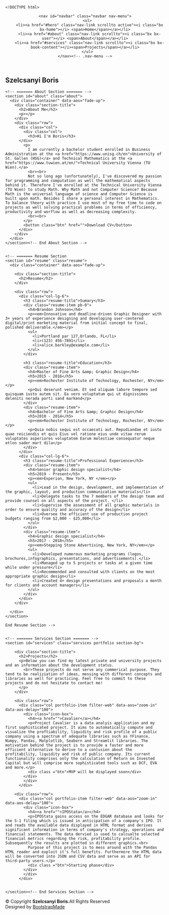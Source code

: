     <!DOCTYPE html>
<html lang="en">

<head>
  <meta charset="utf-8">
  <meta content="width=device-width, initial-scale=1.0" name="viewport">

  <title>Szelcsanyi Boris - Portfolio</title>
  <meta content="" name="description">
  <meta content="" name="keywords">

  <!-- Favicons -->
  <link href="assets/img/favicon.png" rel="icon">
  <link href="assets/img/apple-touch-icon.png" rel="apple-touch-icon">

  <!-- Google Fonts -->
  <link href="https://fonts.googleapis.com/css?family=Open+Sans:300,300i,400,400i,600,600i,700,700i|Raleway:300,300i,400,400i,500,500i,600,600i,700,700i|Poppins:300,300i,400,400i,500,500i,600,600i,700,700i" rel="stylesheet">

  <!-- Vendor CSS Files -->
  <link href="assets/vendor/aos/aos.css" rel="stylesheet">
  <link href="assets/vendor/bootstrap/css/bootstrap.min.css" rel="stylesheet">
  <link href="assets/vendor/bootstrap-icons/bootstrap-icons.css" rel="stylesheet">
  <link href="assets/vendor/boxicons/css/boxicons.min.css" rel="stylesheet">
  <link href="assets/vendor/glightbox/css/glightbox.min.css" rel="stylesheet">
  <link href="assets/vendor/swiper/swiper-bundle.min.css" rel="stylesheet">

  <!-- Template Main CSS File -->
  <link href="assets/css/style.css" rel="stylesheet">

  <!-- =======================================================
  * Template Name: MyResume - v4.3.0
  * Template URL: https://bootstrapmade.com/free-html-bootstrap-template-my-resume/
  * Author: BootstrapMade.com
  * License: https://bootstrapmade.com/license/
  ======================================================== -->
</head>

<body>

  <!-- ======= Mobile nav toggle button ======= -->
  <!-- <button type="button" class="mobile-nav-toggle d-xl-none"><i class="bi bi-list mobile-nav-toggle"></i></button> -->
  <i class="bi bi-list mobile-nav-toggle d-xl-none"></i>
  <!-- ======= Header ======= -->
  <header id="header" class="d-flex flex-column justify-content-center">

    <nav id="navbar" class="navbar nav-menu">
      <ul>
        <li><a href="#hero" class="nav-link scrollto active"><i class="bx bx-home"></i> <span>Home</span></a></li>
        <li><a href="#about" class="nav-link scrollto"><i class="bx bx-user"></i> <span>About</span></a></li>
        <li><a href="#services" class="nav-link scrollto"><i class="bx bx-book-content"></i><span>Projects</span></a></li>
      </ul>
    </nav><!-- .nav-menu -->

  </header><!-- End Header -->

  <!-- ======= Hero Section ======= -->
  <section id="hero" class="d-flex flex-column justify-content-center">
    <div class="container" data-aos="zoom-in" data-aos-delay="100">
      <h1>Szelcsanyi Boris</h1>
      <p><span class="typed" data-typed-items="Student @ University of St. Gallen (HSG), Student @ Technical University of Vienna (TU Wien)"></span></p>
      <div class="social-links">
        <a href="#" class="linkedin"><i class="bx bxl-linkedin"></i></a>
        <a href="https://github.com/boris-szl" class="github"><i class="bx bxl-github"></i></a>
        <a href="#" class="medium"><i class="bx bxl-medium"></i></a>  
      </div>
    </div>
  </section><!-- End Hero -->

  <main id="main">

    <!-- ======= About Section ======= -->
    <section id="about" class="about">
      <div class="container" data-aos="fade-up">
        <div class="section-title">
          <h2>About Me</h2>
          <p></p>
        </div>
        <div class="row">
          <div class="col">
            <div class="col">
              <h3>Hi I'm Boris</h3>
          </div>
            <p>
              I am currently a bachelor student enrolled in Business Administration at the <a href="https://www.unisg.ch/en">University of St. Gallen (HSG)</a> and Technical Mathematics at the <a href="https://www.tuwien.at/en/">Technical University Vienna (TU Wien).</a>
              <br><br>
              Not so long ago (unfortunately), I've discovered my passion for programming and computation as well the mathematical aspects behind it. Therefore I've enrolled at the Technical University Vienna (TU Wien) to study Math. Why Math and not Computer Science? Because Math is the universal language of science and Computer Science is built upon math. Besides I share a personal interest in Mathematics. To balance theory with practice I use most of my free time to code on projects as well solving practical problems in terms of efficiency, productivity and worflow as well as decreasing complexity.
              <br><br>
            </p>
            <button class="btn" href="">Download CV</button>
          </div>
        </div>
      </div>
    </section><!-- End About Section -->


    <!-- ======= Resume Section 
    <section id="resume" class="resume">
      <div class="container" data-aos="fade-up">

        <div class="section-title">
          <h2>Resume</h2>
        </div>

        <div class="row">
          <div class="col-lg-6">
            <h3 class="resume-title">Sumary</h3>
            <div class="resume-item pb-0">
              <h4>Brandon Johnson</h4>
              <p><em>Innovative and deadline-driven Graphic Designer with 3+ years of experience designing and developing user-centered digital/print marketing material from initial concept to final, polished deliverable.</em></p>
              <ul>
                <li>Portland par 127,Orlando, FL</li>
                <li>(123) 456-7891</li>
                <li>alice.barkley@example.com</li>
              </ul>
            </div>

            <h3 class="resume-title">Education</h3>
            <div class="resume-item">
              <h4>Master of Fine Arts &amp; Graphic Design</h4>
              <h5>2015 - 2016</h5>
              <p><em>Rochester Institute of Technology, Rochester, NY</em></p>
              <p>Qui deserunt veniam. Et sed aliquam labore tempore sed quisquam iusto autem sit. Ea vero voluptatum qui ut dignissimos deleniti nerada porti sand markend</p>
            </div>
            <div class="resume-item">
              <h4>Bachelor of Fine Arts &amp; Graphic Design</h4>
              <h5>2010 - 2014</h5>
              <p><em>Rochester Institute of Technology, Rochester, NY</em></p>
              <p>Quia nobis sequi est occaecati aut. Repudiandae et iusto quae reiciendis et quis Eius vel ratione eius unde vitae rerum voluptates asperiores voluptatem Earum molestiae consequatur neque etlon sader mart dila</p>
            </div>
          </div>
          <div class="col-lg-6">
            <h3 class="resume-title">Professional Experience</h3>
            <div class="resume-item">
              <h4>Senior graphic design specialist</h4>
              <h5>2019 - Present</h5>
              <p><em>Experion, New York, NY </em></p>
              <ul>
                <li>Lead in the design, development, and implementation of the graphic, layout, and production communication materials</li>
                <li>Delegate tasks to the 7 members of the design team and provide counsel on all aspects of the project. </li>
                <li>Supervise the assessment of all graphic materials in order to ensure quality and accuracy of the design</li>
                <li>Oversee the efficient use of production project budgets ranging from $2,000 - $25,000</li>
              </ul>
            </div>
            <div class="resume-item">
              <h4>Graphic design specialist</h4>
              <h5>2017 - 2018</h5>
              <p><em>Stepping Stone Advertising, New York, NY</em></p>
              <ul>
                <li>Developed numerous marketing programs (logos, brochures,infographics, presentations, and advertisements).</li>
                <li>Managed up to 5 projects or tasks at a given time while under pressure</li>
                <li>Recommended and consulted with clients on the most appropriate graphic design</li>
                <li>Created 4+ design presentations and proposals a month for clients and account managers</li>
              </ul>
            </div>
          </div>
        </div>

      </div>
    </section>

    End Resume Section -->


    <!-- ======= Services Section ======= -->
    <section id="services" class="services portfolio section-bg">

        <div class="section-title">
          <h2>Projects</h2>
          <p>Below you can find my latest private and university projects and an information about the development status.
            <br>These projects do not serve any commerical purpose. They tend to be realiziation of ideas, messing with different concepts and libraries as well for practicing. Feel free to commit to these projects and do not hesitate to contact me!
          </p>
        </div>


<!--         <div class="row">
          <div class="col-lg-12 d-flex justify-content-center" data-aos="fade-up" data-aos-delay="100">
          <div class="projects-container">
            <ul id="portfolio-flters">
              <li data-filter="*" class="filter-active">All</li>
              <li data-filter=".filter-all">Personal</li>
              <li data-filter=".filter-card">University</li>
              <li data-filter=".filter-web">Collaborations</li>
            </ul>
          </div>
          </div>
        </div> -->

        <div class="row">
          <div class="col portfolio-item filter-web" data-aos="zoom-in" data-aos-delay="100">
            <div class="icon-box">
              <h4><a href="">Cavalier</a></h4>
              <p>Project Cavalier is a data analyis application and my first sophisticated project. It aims to automatically compute and visualize the proftiability, liquidity and risk profile of a public company using a spectrum of adequate libraries such as YFinance, Numpy, Pandas, Matplotlib, Seaborn and Streamlit libraries. The motivation behind the project is to provide a faster and more efficient alternative to derive to a conlusion about the profitability, liquidity and risk of public company. Its current functionality comprises only the calculation of Return on Invested Capital but will comprise more sophisticated tools such as DCF, EVA and more.</p>
              <div class ="btn">MVP will be displayed soon</div>
            </div>
            </div>
          </div>

        <div class="row">
          <div class="col portfolio-item filter-web" data-aos="zoom-in" data-aos-delay="100">
            <div class="icon-box">
              <h4><a href="">IPOStata</a></h4>
              <p>IPOStata gains access on the EDGAR database and looks for the S-1 filing which is issued in anticipation of a company's IPO. It and reads the available data displayed in HTML format and derives significant information in terms of company's strategy, operations and financial statements. The data dervied is used to calcualte selected financial metrics regarding the risk, profitability profile. Subsequently the results are plotted in different graphics.<br>
              Purpose of this project is to mess around with the Pandas HTML reader and exploit it's full benefits. Furthermore the HTML data will be converted into JSON and CSV data and serve as an API for third-party users.</p>
              <div class ="btn">Starting phase</div>
            </div>
            </div>
          </div>


    </section><!-- End Services Section -->


  </main><!-- End #main -->

  <!-- ======= Footer ======= -->
  <footer id="footer">
    <div class="container">
      <div class="social-links">
        <a href="#" class="linkedin"><i class="bx bxl-linkedin"></i></a>
        <a href="https://github.com/boris-szl" class="github"><i class="bx bxl-github"></i></a>
        <a href="#" class="medium"><i class="bx bxl-medium"></i></a>
      </div>
      <div class="copyright">
        &copy; Copyright <strong><span>Szelcsanyi Boris</span></strong>.All Rights Reserved
      </div>
      <div class="credits">
        <!-- All the links in the footer should remain intact. -->
        <!-- You can delete the links only if you purchased the pro version. -->
        <!-- Licensing information: [license-url] -->
        <!-- Purchase the pro version with working PHP/AJAX contact form: https://bootstrapmade.com/free-html-bootstrap-template-my-resume/ -->
        Designed by <a href="https://bootstrapmade.com/">BootstrapMade</a>
      </div>
    </div>
  </footer><!-- End Footer -->

  <div id="preloader"></div>
  <a href="#" class="back-to-top d-flex align-items-center justify-content-center"><i class="bi bi-arrow-up-short"></i></a>

  <!-- Vendor JS Files -->
  <script src="assets/vendor/aos/aos.js"></script>
  <script src="assets/vendor/bootstrap/js/bootstrap.bundle.min.js"></script>
  <script src="assets/vendor/glightbox/js/glightbox.min.js"></script>
  <script src="assets/vendor/isotope-layout/isotope.pkgd.min.js"></script>
  <script src="assets/vendor/php-email-form/validate.js"></script>
  <script src="assets/vendor/purecounter/purecounter.js"></script>
  <script src="assets/vendor/swiper/swiper-bundle.min.js"></script>
  <script src="assets/vendor/typed.js/typed.min.js"></script>
  <script src="assets/vendor/waypoints/noframework.waypoints.js"></script>

  <!-- Template Main JS File -->
  <script src="assets/js/main.js"></script>
  <script src="https://code.iconify.design/2/2.0.4/iconify.min.js"></script>

</body>

</html>